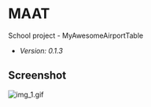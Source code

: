 # MAAT
School project - MyAwesomeAirportTable
- *Version: 0.1.3*

## Screenshot
![img_1.gif](https://github.com/Andergonan/MMAT/screenshot.gif)
